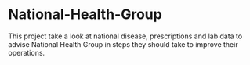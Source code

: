 # National-Health-Group
This project take a look at national disease, prescriptions and lab data to advise National Health Group in steps they should take to improve their operations.
